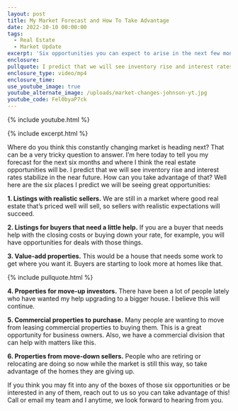 ```yaml
---
layout: post
title: My Market Forecast and How To Take Advantage
date: 2022-10-10 00:00:00
tags:
  - Real Estate
  - Market Update
excerpt: 'Six opportunities you can expect to arise in the next few months. '
enclosure:
pullquote: I predict that we will see inventory rise and interest rates stabilize.
enclosure_type: video/mp4
enclosure_time:
use_youtube_image: true
youtube_alternate_image: /uploads/market-changes-johnson-yt.jpg
youtube_code: Fel0byaP7ck
---
```

{% include youtube.html %}

{% include excerpt.html %}

Where do you think this constantly changing market is heading next? That can be a very tricky question to answer. I’m here today to tell you my forecast for the next six months and where I think the real estate opportunities will be. I predict that we will see inventory rise and interest rates stabilize in the near future. How can you take advantage of that? Well here are the six places I predict we will be seeing great opportunities:&nbsp;

**1\. Listings with realistic sellers.** We are still in a market where good real estate that’s priced well will sell, so sellers with realistic expectations will succeed.&nbsp;

**2\. Listings for buyers that need a little help.** If you are a buyer that needs help with the closing costs or buying down your rate, for example, you will have opportunities for deals with those things.&nbsp;

**3\. Value-add properties.** This would be a house that needs some work to get where you want it. Buyers are starting to look more at homes like that.

{% include pullquote.html %}

**4\. Properties for move-up investors.** There have been a lot of people lately who have wanted my help upgrading to a bigger house. I believe this will continue.&nbsp;

**5\. Commercial properties to purchase.** Many people are wanting to move from leasing commercial properties to buying them. This is a great opportunity for business owners. Also, we have a commercial division that can help with matters like this.&nbsp;

**6\. Properties from move-down sellers.** People who are retiring or relocating are doing so now while the market is still this way, so take advantage of the homes they are giving up.&nbsp;

If you think you may fit into any of the boxes of those six opportunities or be interested in any of them, reach out to us so you can take advantage of this\! Call or email my team and I anytime, we look forward to hearing from you.&nbsp;